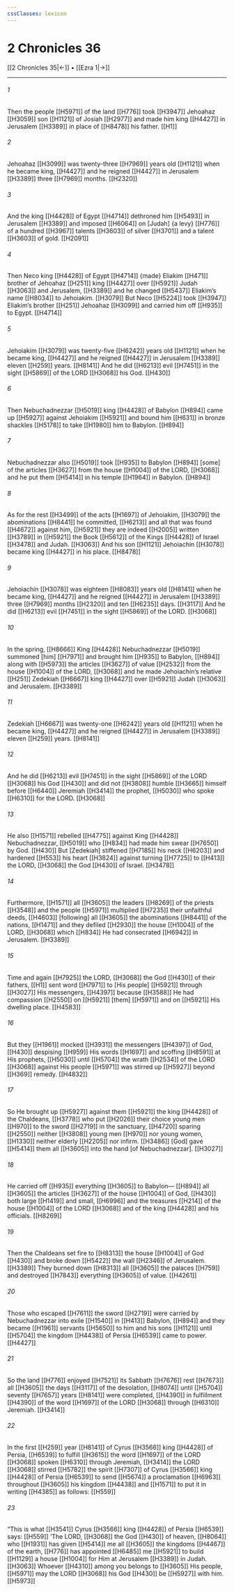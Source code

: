 ```yaml
---
cssClasses: lexicon
---
```


# 2 Chronicles 36

[[2 Chronicles 35|←]] • [[Ezra 1|→]]

---

###### 1
Then the people [[H5971]] of the land [[H776]] took [[H3947]] Jehoahaz [[H3059]] son [[H1121]] of Josiah [[H2977]] and made him king [[H4427]] in Jerusalem [[H3389]] in place of [[H8478]] his father. [[H1]]

###### 2
Jehoahaz [[H3099]] was twenty-three [[H7969]] years old [[H1121]] when he became king, [[H4427]] and he reigned [[H4427]] in Jerusalem [[H3389]] three [[H7969]] months. [[H2320]]

###### 3
And the king [[H4428]] of Egypt [[H4714]] dethroned him [[H5493]] in Jerusalem [[H3389]] and imposed [[H6064]] on [Judah] {a levy} [[H776]] of a hundred [[H3967]] talents [[H3603]] of silver [[H3701]] and a talent [[H3603]] of gold. [[H2091]]

###### 4
Then Neco king [[H4428]] of Egypt [[H4714]] {made} Eliakim [[H471]] brother of Jehoahaz [[H251]] king [[H4427]] over [[H5921]] Judah [[H3063]] and Jerusalem, [[H3389]] and he changed [[H5437]] Eliakim’s name [[H8034]] to Jehoiakim. [[H3079]] But Neco [[H5224]] took [[H3947]] Eliakim’s brother [[H251]] Jehoahaz [[H3099]] and carried him off [[H935]] to Egypt. [[H4714]]

###### 5
Jehoiakim [[H3079]] was twenty-five [[H6242]] years old [[H1121]] when he became king, [[H4427]] and he reigned [[H4427]] in Jerusalem [[H3389]] eleven [[H259]] years. [[H8141]] And he did [[H6213]] evil [[H7451]] in the sight [[H5869]] of the LORD [[H3068]] his God. [[H430]]

###### 6
Then Nebuchadnezzar [[H5019]] king [[H4428]] of Babylon [[H894]] came up [[H5927]] against Jehoiakim [[H5921]] and bound him [[H631]] in bronze shackles [[H5178]] to take [[H1980]] him to Babylon. [[H894]]

###### 7
Nebuchadnezzar also [[H5019]] took [[H935]] to Babylon [[H894]] [some] of the articles [[H3627]] from the house [[H1004]] of the LORD, [[H3068]] and he put them [[H5414]] in his temple [[H1964]] in Babylon. [[H894]]

###### 8
As for the rest [[H3499]] of the acts [[H1697]] of Jehoiakim, [[H3079]] the abominations [[H8441]] he committed, [[H6213]] and all that was found [[H4672]] against him, [[H5921]] they are indeed [[H2005]] written [[H3789]] in [[H5921]] the Book [[H5612]] of the Kings [[H4428]] of Israel [[H3478]] and Judah. [[H3063]] And his son [[H1121]] Jehoiachin [[H3078]] became king [[H4427]] in his place. [[H8478]]

###### 9
Jehoiachin [[H3078]] was eighteen [[H8083]] years old [[H8141]] when he became king, [[H4427]] and he reigned [[H4427]] in Jerusalem [[H3389]] three [[H7969]] months [[H2320]] and ten [[H6235]] days. [[H3117]] And he did [[H6213]] evil [[H7451]] in the sight [[H5869]] of the LORD. [[H3068]]

###### 10
In the spring, [[H8666]] King [[H4428]] Nebuchadnezzar [[H5019]] summoned [him] [[H7971]] and brought him [[H935]] to Babylon, [[H894]] along with [[H5973]] the articles [[H3627]] of value [[H2532]] from the house [[H1004]] of the LORD, [[H3068]] and he made Jehoiachin’s relative [[H251]] Zedekiah [[H6667]] king [[H4427]] over [[H5921]] Judah [[H3063]] and Jerusalem. [[H3389]]

###### 11
Zedekiah [[H6667]] was twenty-one [[H6242]] years old [[H1121]] when he became king, [[H4427]] and he reigned [[H4427]] in Jerusalem [[H3389]] eleven [[H259]] years. [[H8141]]

###### 12
And he did [[H6213]] evil [[H7451]] in the sight [[H5869]] of the LORD [[H3068]] his God [[H430]] and did not [[H3808]] humble [[H3665]] himself before [[H6440]] Jeremiah [[H3414]] the prophet, [[H5030]] who spoke [[H6310]] for the LORD. [[H3068]]

###### 13
He also [[H1571]] rebelled [[H4775]] against King [[H4428]] Nebuchadnezzar, [[H5019]] who [[H834]] had made him swear [[H7650]] by God. [[H430]] But [Zedekiah] stiffened [[H7185]] his neck [[H6203]] and hardened [[H553]] his heart [[H3824]] against turning [[H7725]] to [[H413]] the LORD, [[H3068]] the God [[H430]] of Israel. [[H3478]]

###### 14
Furthermore, [[H1571]] all [[H3605]] the leaders [[H8269]] of the priests [[H3548]] and the people [[H5971]] multiplied [[H7235]] their unfaithful deeds, [[H4603]] [following] all [[H3605]] the abominations [[H8441]] of the nations, [[H1471]] and they defiled [[H2930]] the house [[H1004]] of the LORD, [[H3068]] which [[H834]] He had consecrated [[H6942]] in Jerusalem. [[H3389]]

###### 15
Time and again [[H7925]] the LORD, [[H3068]] the God [[H430]] of their fathers, [[H1]] sent word [[H7971]] to [His people] [[H5921]] through [[H3027]] His messengers, [[H4397]] because [[H3588]] He had compassion [[H2550]] on [[H5921]] [them] [[H5971]] and on [[H5921]] His dwelling place. [[H4583]]

###### 16
But they [[H1961]] mocked [[H3931]] the messengers [[H4397]] of God, [[H430]] despising [[H959]] His words [[H1697]] and scoffing [[H8591]] at His prophets, [[H5030]] until [[H5704]] the wrath [[H2534]] of the LORD [[H3068]] against His people [[H5971]] was stirred up [[H5927]] beyond [[H369]] remedy. [[H4832]]

###### 17
So He brought up [[H5927]] against them [[H5921]] the king [[H4428]] of the Chaldeans, [[H3778]] who put [[H2026]] their choice young men [[H970]] to the sword [[H2719]] in the sanctuary, [[H4720]] sparing [[H2550]] neither [[H3808]] young men [[H970]] nor young women, [[H1330]] neither elderly [[H2205]] nor infirm. [[H3486]] [God] gave [[H5414]] them all [[H3605]] into the hand [of Nebuchadnezzar]. [[H3027]]

###### 18
He carried off [[H935]] everything [[H3605]] to Babylon— [[H894]] all [[H3605]] the articles [[H3627]] of the house [[H1004]] of God, [[H430]] both large [[H1419]] and small, [[H6996]] and the treasures [[H214]] of the house [[H1004]] of the LORD [[H3068]] and of the king [[H4428]] and his officials. [[H8269]]

###### 19
Then the Chaldeans set fire to [[H8313]] the house [[H1004]] of God [[H430]] and broke down [[H5422]] the wall [[H2346]] of Jerusalem. [[H3389]] They burned down [[H8313]] all [[H3605]] the palaces [[H759]] and destroyed [[H7843]] everything [[H3605]] of value. [[H4261]]

###### 20
Those who escaped [[H7611]] the sword [[H2719]] were carried by Nebuchadnezzar into exile [[H1540]] in [[H413]] Babylon, [[H894]] and they became [[H1961]] servants [[H5650]] to him and his sons [[H1121]] until [[H5704]] the kingdom [[H4438]] of Persia [[H6539]] came to power. [[H4427]]

###### 21
So the land [[H776]] enjoyed [[H7521]] its Sabbath [[H7676]] rest [[H7673]] all [[H3605]] the days [[H3117]] of the desolation, [[H8074]] until [[H5704]] seventy [[H7657]] years [[H8141]] were completed, [[H4390]] in fulfillment [[H4390]] of the word [[H1697]] of the LORD [[H3068]] through [[H6310]] Jeremiah. [[H3414]]

###### 22
In the first [[H259]] year [[H8141]] of Cyrus [[H3566]] king [[H4428]] of Persia, [[H6539]] to fulfill [[H3615]] the word [[H1697]] of the LORD [[H3068]] spoken [[H6310]] through Jeremiah, [[H3414]] the LORD [[H3068]] stirred [[H5782]] the spirit [[H7307]] of Cyrus [[H3566]] king [[H4428]] of Persia [[H6539]] to send [[H5674]] a proclamation [[H6963]] throughout [[H3605]] his kingdom [[H4438]] and [[H1571]] to put it in writing [[H4385]] as follows: [[H559]]

###### 23
“This is what [[H3541]] Cyrus [[H3566]] king [[H4428]] of Persia [[H6539]] says: [[H559]] ‘The LORD, [[H3068]] the God [[H430]] of heaven, [[H8064]] who [[H1931]] has given [[H5414]] me  all [[H3605]] the kingdoms [[H4467]] of the earth, [[H776]] has appointed [[H6485]] me [[H5921]] to build [[H1129]] a house [[H1004]] for Him  at Jerusalem [[H3389]] in Judah. [[H3063]] Whoever [[H4310]] among you  belongs to [[H3605]] His people, [[H5971]] may the LORD [[H3068]] his God [[H430]] be [[H5927]] with him. [[H5973]]

